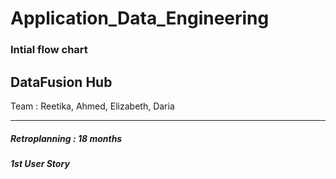 # Application_Data_Engineering
### Intial flow chart 
## DataFusion Hub 
Team : Reetika, Ahmed, Elizabeth, Daria 
******
##### Retroplanning : 18 months
##### 1st User Story

